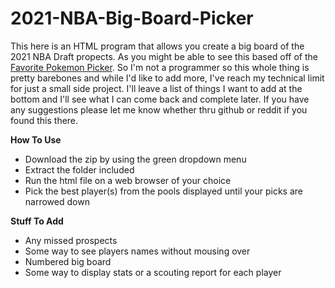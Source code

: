 # 2021-NBA-Big-Board-Picker
This here is an HTML program that allows you create a big board of the 2021 NBA Draft propects. As you might be able to see this based off of the [Favorite Pokemon Picker](https://www.dragonflycave.com/favorite.html). So I'm not a programmer so this whole thing is pretty barebones and while I'd like to add more, I've reach my technical limit for just a small side project. I'll leave a list of things I want to add at the bottom and I'll see what I can come back and complete later. If you have any suggestions please let me know whether thru github or reddit if you found this there.

**How To Use**

- Download the zip by using the green dropdown menu
- Extract the folder included
- Run the html file on a web browser of your choice
- Pick the best player(s) from the pools displayed until your picks are narrowed down

**Stuff To Add**

- Any missed prospects
- Some way to see players names without mousing over
- Numbered big board
- Some way to display stats or a scouting report for each player
